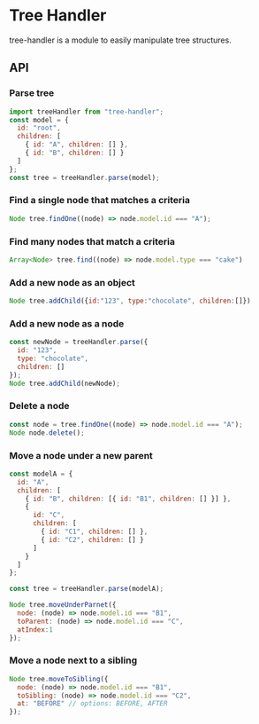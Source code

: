 # Tree Handler
tree-handler is a module to easily manipulate tree structures.
## API
### Parse tree
```js
import treeHandler from "tree-handler";
const model = {
  id: "root",
  children: [
    { id: "A", children: [] },
    { id: "B", children: [] }
  ]
};
const tree = treeHandler.parse(model);
```

### Find a single node that matches a criteria
```js
Node tree.findOne((node) => node.model.id === "A");
```

### Find many nodes that match a criteria
```js
Array<Node> tree.find((node) => node.model.type === "cake")
```

### Add a new node as an object
```js
Node tree.addChild({id:"123", type:"chocolate", children:[]})
```

### Add a new node as a node
```js
const newNode = treeHandler.parse({
  id: "123",
  type: "chocolate",
  children: []
});
Node tree.addChild(newNode);
```

### Delete a node
```js
const node = tree.findOne((node) => node.model.id === "A");
Node node.delete();
```

### Move a node under a new parent
```js
const modelA = {
  id: "A",
  children: [
    { id: "B", children: [{ id: "B1", children: [] }] },
    {
      id: "C",
      children: [
        { id: "C1", children: [] },
        { id: "C2", children: [] }
      ]
    }
  ]
};

const tree = treeHandler.parse(modelA);

Node tree.moveUnderParnet({
  node: (node) => node.model.id === "B1",
  toParent: (node) => node.model.id === "C",
  atIndex:1
});
```

### Move a node next to a sibling
```js
Node tree.moveToSibling({
  node: (node) => node.model.id === "B1",
  toSibling: (node) => node.model.id === "C2",
  at: "BEFORE" // options: BEFORE, AFTER
});
```